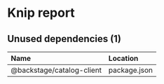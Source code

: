 # Knip report

## Unused dependencies (1)

| Name                      | Location     |
|:--------------------------|:-------------|
| @backstage/catalog-client | package.json |

